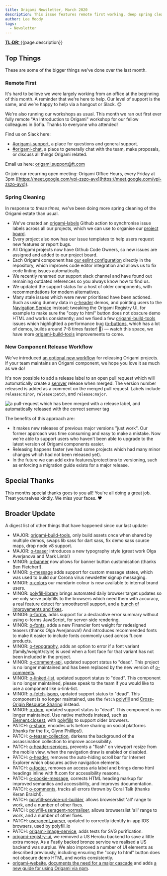 ```yaml
---
title: Origami Newsletter, March 2020
description: This issue features remote first working, deep spring cleaning, and an improved release workflow.
author: Lee Moody
tags:
  - Newsletter
---
```


<abbr title="Too long; didn't read">
	<strong>
	TL;DR:
	</strong>
</abbr> {{page.description}}

## Top Things

These are some of the bigger things we've done over the last month.

### Remote First

It's hard to believe we were largely working from an office at the beginning of this month. A reminder that we're here to help. Our level of support is the same, and we’re happy to help via a hangout or Slack. 😊

We're also running our workshops as usual. This month we ran out first ever fully remote "An Introduction to Origami" workshop for our fellow colleagues in Sofia. Thanks to everyone who attended!

Find us on Slack here:

- [#origami-support](https://app.slack.com/client/T025C95MN/C02FU5ARJ), a place for questions and general support.
- [#origami-chat](https://app.slack.com/client/T025C95MN/CSW6B2VAN), a place to generally chat with the team, make proposals, or discuss all things Origami related.

Email us here: origami.support@ft.com

Or join our recurring open meeting: Origami Office Hours, every Friday at 3pm ([https://meet.google.com/vpi-zszo-avx](https://meet.google.com/vpi-zszo-avx)).

### Spring Cleaning

In response to _these times_, we've been doing more spring cleaning of the Origami estate than usual.

- We've created an [origami-labels](https://github.com/Financial-Times/origami-labels) Github action to synchronise issue labels across all our projects, which we can use to organise our [project board](https://github.com/orgs/Financial-Times/projects/83).
- Every project also now has our issue templates to help users request new features or report bugs.
- All Origami projects now have Github Code Owners, so new issues are assigned and added to our project board.
- Each Origami component has [our eslint configuration](https://github.com/Financial-Times/eslint-config-origami-component) directly in the repository, which improves code editor integration and allows us to fix code linting issues automatically.
- We recently renamed our support slack channel and have found out remaining outdated references so you always know how to find us.
- We updated the support status for a host of older components, with recommendations for modern alternatives.
- Many stale issues which were never prioritised have been actioned. Such as using dummy data in [o-header](https://registry.origami.ft.com/components/o-header) demos, and pointing users to the [Navigation Service](https://www.ft.com/__origami/service/navigation/) instead; tweaking the Origami Registry UI, for example to make sure the "copy to html" button does not obscure demo HTML and works consistently; and we fixed a few [origami-build-tools](https://github.com/Financial-Times/origami-build-tools) issues which highlighted a performance bug ([o-buttons](https://registry.origami.ft.com/components/o-buttons), which has a lot of demos, builds around 7-8 times faster! 🎉) — watch this space, we have more [origami-build-tools](https://github.com/Financial-Times/origami-build-tools) improvements to come.

### New Component Release Workflow

We've introduced [an optional new workflow](https://github.com/Financial-Times/origami/issues/30) for releasing Origami projects. If your team maintains an Origami component, we hope you love it as much as we do!

It's now possible to add a release label to an open pull request which will automatically create a [semver](https://semver.org/) release when merged. The version number released is added as a comment on the merged pull request. Labels include `release:minor`, `release:patch`, and `release:major`.

![a pull-request which has been merged with a release label, and automatically released with the correct semver tag](https://www.ft.com/__origami/service/image/v2/images/raw/https://origami.ft.com/assets/images/2020-04-01-newsletter/label-release.png?width=1200&quality=highest&source=origami)

The benefits of this approach are:

- It makes new releases of previous major versions "just work". Our former approach was time consuming and easy to make a mistake. Now we're able to support users who haven't been able to upgrade to the latest version of Origami components easier.
- Releasing happens faster (we had some projects which had many minor changes which had not been released yet).
- In the future we can add extra features/protections to versioning, such as enforcing a migration guide exists for a major release.

## Special Thanks

This months special thanks goes to you all! You're all doing a great job. Treat yourselves kindly. We miss your faces. ❤️

## Broader Update

A digest list of other things that have happened since our last update:

- MAJOR: [origami-build-tools](https://github.com/Financial-Times/origami-build-tools), only build assets once when shared by multiple demos, swaps lib sass for dart sass, fix demo sass source maps, drop node v8 support.
- MAJOR: [o-teaser](https://github.com/Financial-Times/o-teaser) introduces a new typography style (great work Olga Averjanova and Mark Limb!)
- MINOR: [o-banner](https://github.com/Financial-Times/o-banner) now allows for banner button customisation (thanks Ben Fletcher!).
- MINOR: [o-message](https://github.com/Financial-Times/o-message) adds support for custom message states, which was used to build our Corona virus newsletter signup messaging.
- MINOR: [o-colors](https://github.com/Financial-Times/o-colors) our mandarin colour is now available to internal brand users.
- MINOR: [polyfill-library](https://github.com/Financial-Times/polyfill-library/compare/v3.49.0...v3.53.1) brings automated daily browser target updates so we only serve polyfills to the browsers which need them with accuracy, a real feature detect for smoothscroll support, and a [bunch of improvements and fixes](https://github.com/Financial-Times/polyfill-library/compare/v3.49.0...v3.53.1).
- MINOR: [o-forms](https://github.com/Financial-Times/o-forms), adds support for a declarative error summary without using o-forms JavaScript, for server-side rendering.
- MINOR: [o-fonts](https://github.com/Financial-Times/o-fonts), adds a new Financier font weight for redesigned teasers (thanks Olga Averjanova!) And introduces recommended fonts to make it easier to include fonts commonly used across ft.com products.
- MINOR: [o-typography](https://github.com/Financial-Times/o-typography), adds an option to error if a font variant (family/weight/style)
  is used when a font face for that variant has not been included in
  the project.
- MINOR: [o-comment-api](https://github.com/Financial-Times/o-comment-api), updated support status to "dead". This project is no longer maintained and has been replaced by the new version of [o-comments](https://github.com/Financial-Times/o-comments).
- MINOR: [o-linked-list](https://github.com/Financial-Times/o-linked-list), updated support status to "dead". This component is no longer maintained, please speak to the team if you would like to use a component like o-link-list.
- MINOR: [o-fetch-jsonp](https://github.com/Financial-Times/o-fetch-jsonp), updated support status to "dead". This component is no longer maintained, use the `fetch` [polyfill](http://polyfill.io/) and [Cross-Origin Resource Sharing](https://developer.mozilla.org/en-US/docs/Web/HTTP/CORS) instead.
- MINOR: [o-dom](https://github.com/Financial-Times/o-dom), updated support status to "dead". This component is no longer maintained. Use native methods instead, such as [Element.closest](https://developer.mozilla.org/en-US/docs/Web/API/Element/closest), with [polyfills](https://polyfill.io/v3/) to support older browsers.
- PATCH: [o-share](https://github.com/Financial-Times/o-share), encodes urls before sharing on social platforms (thanks for the fix, Glynn Phillips!).
- PATCH: [o-teaser-collection](https://github.com/Financial-Times/o-teaser-collection), darkens the background of the assassination collection to improve accessibility.
- PATCH: [o-header-services](https://github.com/Financial-Times/o-header-services), prevents a "flash" on viewport resize from the mobile view, when the navigation draw is enabled or disabled.
- PATCH: [o-header](https://github.com/Financial-Times/o-header), removes the auto-hiding scroll bar for Internet Explorer which obscures active navigation elements.
- PATCH: [o-footer](https://github.com/Financial-Times/o-footer), removes an access aria label and brings demo html headings inline with ft.com for accessibility reasons.
- PATCH: [o-cookie-message](https://github.com/Financial-Times/o-cookie-message), corrects HTML heading markup for improved semantics and accessibility, and improves documentation.
- PATCH: [o-comments](https://github.com/Financial-Times/o-comments), tracks all errors thrown by Coral Talk (thanks Keran Braich!).
- PATCH: [polyfill-service-url-builder](https://github.com/Financial-Times/polyfill-service-url-builder), allows browserslist 'all' range to work, and a number of other fixes.
- PATCH: [polyfill-useragent-normaliser](https://github.com/Financial-Times/polyfill-useragent-normaliser), allows browserslist 'all' range to work, and a number of other fixes.
- PATCH: [useragent_parser](https://github.com/Financial-Times/useragent_parser), updated to correctly identify in-app IOS browsers, used by polyfill.io
- PATCH: [origami-image-service](https://github.com/Financial-Times/origami-image-service), adds tests for SVG purification.
- [origami-registry-ui](https://github.com/Financial-Times/origami-registry-ui), we removed a US Heroku backend to save a little extra money. As a Fastly backed bronze service we realised a US backend was surplus. We also improved a number of UI elements as described previously, including ensuring the "copy to html" button does not obscure demo HTML and works consistently.
- [origami-website](https://github.com/Financial-Times/origami-website), [documents the need for a major cascade](/documentation/components/major-cascade/) and adds [a new guide for using Origami via npm](/documentation/tutorials/npm/).
